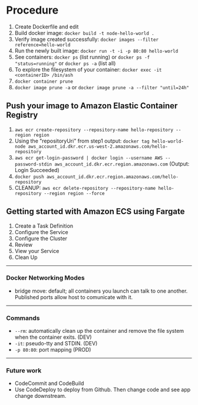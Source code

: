# Procedure

1. Create Dockerfile and edit
2. Build docker image: `docker build -t node-hello-world .`
3. Verify image created successfully: `docker images --filter reference=hello-world`
4. Run the newly built image: `docker run -t -i -p 80:80 hello-world`
5. See containers: `docker ps` (list running) or `docker ps -f "status=running"` or `docker ps -a` (list all)
6. To explore the filesystem of your container: `docker exec -it <containerID> /bin/ash`
7. `docker container prune`
8. `docker image prune -a` or `docker image prune -a --filter "until=24h"`

## Push your image to Amazon Elastic Container Registry

1. `aws ecr create-repository --repository-name hello-repository --region region`
2. Using the "repositoryUri" from step1 output: `docker tag hello-world-node aws_account_id.dkr.ecr.us-west-2.amazonaws.com/hello-repository`
3. `aws ecr get-login-password | docker login --username AWS --password-stdin aws_account_id.dkr.ecr.region.amazonaws.com` (Output: Login Succeeded)
4. `docker push aws_account_id.dkr.ecr.region.amazonaws.com/hello-repository`
5. CLEANUP: `aws ecr delete-repository --repository-name hello-repository --region region --force`

## Getting started with Amazon ECS using Fargate

1. Create a Task Definition
2. Configure the Service
3. Configure the Cluster
4. Review
5. View your Service
6. Clean Up

---

### Docker Networking Modes

* bridge move: default; all containers you launch can talk to one another. Published ports allow host to comunicate with it.

---

### Commands

* `--rm`: automatically clean up the container and remove the file system when the container exits. (DEV)
* `-it`: pseudo-tty and STDIN. (DEV)
* `-p 80:80`: port mapping (PROD)

---

### Future work

* CodeCommit and CodeBuild
* Use CodeDeploy to deploy from Github. Then change code and see app change downstream.
